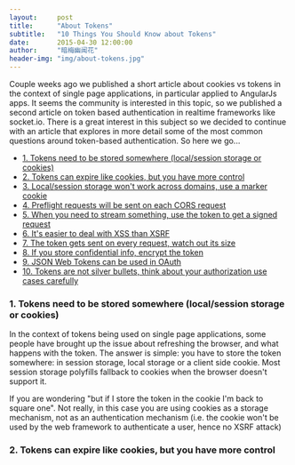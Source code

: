 ```yaml
---
layout:     post
title:      "About Tokens"
subtitle:   "10 Things You Should Know about Tokens"
date:       2015-04-30 12:00:00
author:     "暗梅幽闻花"
header-img: "img/about-tokens.jpg"
---
```

<p>Couple weeks ago we published a short article about cookies vs tokens in the context of single page applications, in particular applied to AngularJs apps. It seems the community is interested in this topic, so we published a second article on token based authentication in realtime frameworks like socket.io. There is a great interest in this subject so we decided to continue with an article that explores in more detail some of the most common questions around token-based authentication. So here we go...</p>

<ul>
<li><a href="#token_storage">1. Tokens need to be stored somewhere (local/session storage or cookies)</a></li>
<li><a href="#token_storage">2. Tokens can expire like cookies, but you have more control</a></li>
<li><a href="#token_storage">3. Local/session storage won't work across domains, use a marker cookie</a></li>
<li><a href="#token_storage">4. Preflight requests will be sent on each CORS request</a></li>
<li><a href="#token_storage">5. When you need to stream something, use the token to get a signed request</a></li>
<li><a href="#token_storage">6. It's easier to deal with XSS than XSRF</a></li>
<li><a href="#token_storage">7. The token gets sent on every request, watch out its size</a></li>
<li><a href="#token_storage">8. If you store confidential info, encrypt the token</a></li>
<li><a href="#token_storage">9. JSON Web Tokens can be used in OAuth</a></li>
<li><a href="#token_storage">10. Tokens are not silver bullets, think about your authorization use cases carefully</a></li>
</ul>


<h3 id="token_storage">1. Tokens need to be stored somewhere (local/session storage or cookies)</h3>
<p>In the context of tokens being used on single page applications, some people have brought up the issue about refreshing the browser, and what happens with the token. The answer is simple: you have to store the token somewhere: in session storage, local storage or a client side cookie. Most session storage polyfills fallback to cookies when the browser doesn't support it.</p>
<p>If you are wondering "but if I store the token in the cookie I'm back to square one". Not really, in this case you are using cookies as a storage mechanism, not as an authentication mechanism (i.e. the cookie won't be used by the web framework to authenticate a user, hence no XSRF attack)</p>

<h3>2. Tokens can expire like cookies, but you have more control</h3>
